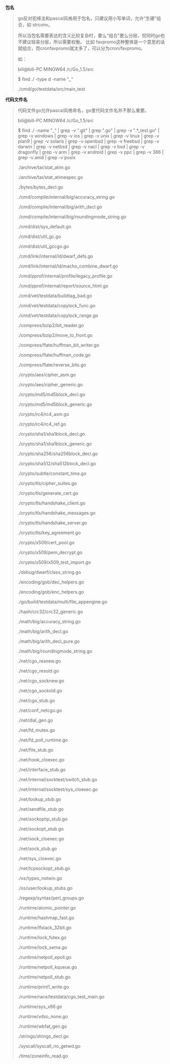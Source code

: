 

**包名**

> go反对驼峰法和pascal风格用于包名，只建议用小写单词，允许“生硬”组合，如 strconv。
>
> 所以当包名需要表达的含义比较复杂时，要么“组合”要么分层，但同时go也不建议轻易分层，所以需要权衡。 比如 favpromo这种整体是一个意思的话就组合，而cronfavpromo就太多了，可以分为cron/favpromo。
>
> 如：
>
> bili@bili-PC MINGW64 /c/Go_1.5/src
>
> $ find ./ -type d -name "*_*"
>
> ./cmd/go/testdata/src/main_test

**代码文件名**

> 代码文件go允许pascal风格命名，go里代码文件名并不那么重要。
>
> bili@bili-PC MINGW64 /c/Go_1.5/src
>
> $ find ./ -name "*_*" | grep -v "\.git" | grep "\.go" | grep -v ".*_test\.go"  | grep -v windows | grep -v ios | grep -v unix | grep -v linux | grep -v plan9 | grep -v solaris | grep -v openbsd | grep -v freebsd | grep -v darwin | grep -v netbsd | grep -v nacl | grep -v bsd | grep -v dragonfly | grep -v arm | grep -v android | grep -v ppc | grep -v 386 | grep -v amd | grep -v posix
>
> ./archive/tar/stat_atim.go
>
> ./archive/tar/stat_atimespec.go
>
> ./bytes/bytes_decl.go
>
> ./cmd/compile/internal/big/accuracy_string.go
>
> ./cmd/compile/internal/big/arith_decl.go
>
> ./cmd/compile/internal/big/roundingmode_string.go
>
> ./cmd/dist/sys_default.go
>
> ./cmd/dist/util_gc.go
>
> ./cmd/dist/util_gccgo.go
>
> ./cmd/link/internal/ld/dwarf_defs.go
>
> ./cmd/link/internal/ld/macho_combine_dwarf.go
>
> ./cmd/pprof/internal/profile/legacy_profile.go
>
> ./cmd/pprof/internal/report/source_html.go
>
> ./cmd/vet/testdata/buildtag_bad.go
>
> ./cmd/vet/testdata/copylock_func.go
>
> ./cmd/vet/testdata/copylock_range.go
>
> ./compress/bzip2/bit_reader.go
>
> ./compress/bzip2/move_to_front.go
>
> ./compress/flate/huffman_bit_writer.go
>
> ./compress/flate/huffman_code.go
>
> ./compress/flate/reverse_bits.go
>
> ./crypto/aes/cipher_asm.go
>
> ./crypto/aes/cipher_generic.go
>
> ./crypto/md5/md5block_decl.go
>
> ./crypto/md5/md5block_generic.go
>
> ./crypto/rc4/rc4_asm.go
>
> ./crypto/rc4/rc4_ref.go
>
> ./crypto/sha1/sha1block_decl.go
>
> ./crypto/sha1/sha1block_generic.go
>
> ./crypto/sha256/sha256block_decl.go
>
> ./crypto/sha512/sha512block_decl.go
>
> ./crypto/subtle/constant_time.go
>
> ./crypto/tls/cipher_suites.go
>
> ./crypto/tls/generate_cert.go
>
> ./crypto/tls/handshake_client.go
>
> ./crypto/tls/handshake_messages.go
>
> ./crypto/tls/handshake_server.go
>
> ./crypto/tls/key_agreement.go
>
> ./crypto/x509/cert_pool.go
>
> ./crypto/x509/pem_decrypt.go
>
> ./crypto/x509/x509_test_import.go
>
> ./debug/dwarf/class_string.go
>
> ./encoding/gob/dec_helpers.go
>
> ./encoding/gob/enc_helpers.go
>
> ./go/build/testdata/multi/file_appengine.go
>
> ./hash/crc32/crc32_generic.go
>
> ./math/big/accuracy_string.go
>
> ./math/big/arith_decl.go
>
> ./math/big/arith_decl_pure.go
>
> ./math/big/roundingmode_string.go
>
> ./net/cgo_resnew.go
>
> ./net/cgo_resold.go
>
> ./net/cgo_socknew.go
>
> ./net/cgo_sockold.go
>
> ./net/cgo_stub.go
>
> ./net/conf_netcgo.go
>
> ./net/dial_gen.go
>
> ./net/fd_mutex.go
>
> ./net/fd_poll_runtime.go
>
> ./net/file_stub.go
>
> ./net/hook_cloexec.go
>
> ./net/interface_stub.go
>
> ./net/internal/socktest/switch_stub.go
>
> ./net/internal/socktest/sys_cloexec.go
>
> ./net/lookup_stub.go
>
> ./net/sendfile_stub.go
>
> ./net/sockoptip_stub.go
>
> ./net/sockopt_stub.go
>
> ./net/sock_cloexec.go
>
> ./net/sock_stub.go
>
> ./net/sys_cloexec.go
>
> ./net/tcpsockopt_stub.go
>
> ./os/types_notwin.go
>
> ./os/user/lookup_stubs.go
>
> ./regexp/syntax/perl_groups.go
>
> ./runtime/atomic_pointer.go
>
> ./runtime/hashmap_fast.go
>
> ./runtime/lfstack_32bit.go
>
> ./runtime/lock_futex.go
>
> ./runtime/lock_sema.go
>
> ./runtime/netpoll_epoll.go
>
> ./runtime/netpoll_kqueue.go
>
> ./runtime/netpoll_stub.go
>
> ./runtime/print1_write.go
>
> ./runtime/race/testdata/cgo_test_main.go
>
> ./runtime/sys_x86.go
>
> ./runtime/vdso_none.go
>
> ./runtime/wbfat_gen.go
>
> ./strings/strings_decl.go
>
> ./syscall/syscall_no_getwd.go
>
> ./time/zoneinfo_read.go

